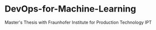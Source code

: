 # DevOps-for-Machine-Learning
Master's Thesis with Fraunhofer Institute for Production Technology IPT
